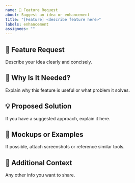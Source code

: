 ```yaml
---
name: 🚀 Feature Request
about: Suggest an idea or enhancement
title: "[Feature] <describe feature here>"
labels: enhancement
assignees: ""
---
```


## 🚀 Feature Request

Describe your idea clearly and concisely.

## 🤔 Why Is It Needed?

Explain why this feature is useful or what problem it solves.

## 💡 Proposed Solution

If you have a suggested approach, explain it here.

## 📸 Mockups or Examples

If possible, attach screenshots or reference similar tools.

## 📝 Additional Context

Any other info you want to share.
